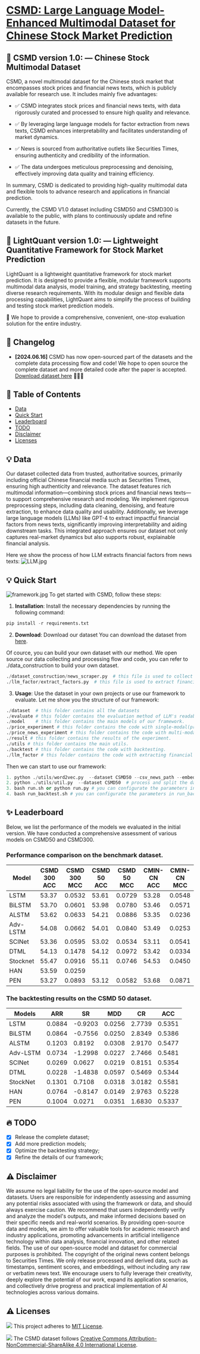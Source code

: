 # [CSMD: Large Language Model-Enhanced Multimodal Dataset for Chinese Stock Market Prediction](https://arxiv.org/)

## 📝 CSMD version 1.0:  — Chinese Stock Multimodal Dataset
CSMD, a novel multimodal dataset for the Chinese stock market that encompasses stock prices and financial news texts, which is publicly available for research use. It includes mainly five advantages:

- ✅ CSMD integrates stock prices and financial news texts, with data rigorously curated and processed to ensure high quality and relevance.

- ✅ By leveraging large language models for factor extraction from news texts, CSMD enhances interpretability and facilitates understanding of market dynamics.

- ✅ News is sourced from authoritative outlets like Securities Times, ensuring authenticity and credibility of the information.

- ✅ The data undergoes meticulous preprocessing and denoising, effectively improving data quality and training efficiency.

In summary, CSMD is dedicated to providing high-quality multimodal data and flexible tools to advance research and applications in financial prediction.

Currently, the CSMD V1.0 dataset including CSMD50 and CSMD300 is available to the public, with plans to continuously update and refine datasets in the future.

## 📝 LightQuant version 1.0:  — Lightweight Quantitative Framework for Stock Market Prediction
LightQuant is a lightweight quantitative framework for stock market prediction. It is designed to provide a flexible, modular framework supports multimodal data analysis, model training, and strategy backtesting, meeting diverse research requirements. With its modular design and flexible data processing capabilities, LightQuant aims to simplify the process of building and testing stock market prediction models.

🤗 We hope to provide a comprehensive, convenient, one-stop evaluation solution for the entire industry.

## 🚀 Changelog
- **[2024.06.16]** CSMD has now open-sourced part of the datasets and the complete data processing flow and code! We hope to open source the complete dataset and more detailed code after the paper is accepted. [Download dataset here](./dataset) 🚀🚀🚀

## 📝 Table of Contents
- [Data](#data)
- [Quick Start](#quick-start)
- [Leaderboard](#leaderboard)
- [TODO](#todo)
- [Disclaimer](#disclaimer)
- [Licenses](#licenses)

## 💡 Data
Our dataset collected data from trusted, authoritative sources, primarily including official Chinese financial media such as Securities Times, ensuring high authenticity and relevance. The dataset features rich multimodal information—combining stock prices and financial news texts—to support comprehensive research and modeling. We implement rigorous preprocessing steps, including data cleaning, denoising, and feature extraction, to enhance data quality and usability. Additionally, we leverage large language models (LLMs) like GPT-4 to extract impactful financial factors from news texts, significantly improving interpretability and aiding downstream tasks. This integrated approach ensures our dataset not only captures real-market dynamics but also supports robust, explainable financial analysis.

Here we show the process of how LLM extracts financial factors from news texts:
![LLM.jpg](./pictures/LLM.jpg)

## 💡 Quick Start
![framework.jpg](./pictures/framework.jpg)
To get started with CSMD, follow these steps:
1. **Installation**: Install the necessary dependencies by running the following command:
```python
pip install -r requirements.txt
```
2. **Download**: Download our dataset
You can download the dataset from [here](./dataset).

Of cource, you can build your own dataset with our method. We open source our data collecting and processing flow and code, you can refer to ./data_construction to build your own dataset.
```python
./dataset_construction/news_scraper.py  # this file is used to collect news data
./llm_factor/extract_factors.py  # this file is used to extract financial factors from news texts
```
3. **Usage**: Use the dataset in your own projects or use our framework to evaluate.
Let me show you the structure of our framework:
```python
./dataset  # this folder contains all the datasets
./evaluate # this folder contains the evaluation method of LLM's readability.
./model    # this folder contains the main models of our framework.
./price_experiment # this folder contains the code with single-modal(price) experiment.
./price_news_experiment # this folder contains the code with multi-modal(price and news) experiment.
./result # this folder contains the results of the experiment.
./utils # this folder contains the main utils.
./backtest # this folder contains the code with backtesting.
./llm_factor # this folder contains the code with extracting financial factors from news texts.
```
Then we can start to use our framework:
```python
1. python ./utils/word2vec.py  --dataset CSMD50 --csv_news_path --embedding_path --local_model_path --trading_date_list #  generate word2vec embedding
2. python ./utils/util.py  --dataset CSMD50  # process and split the dataset
3. bash run.sh or python run.py # you can configurate the parameters in run.sh or run.py
4. bash run_backtest.sh # you can configurate the parameters in run_backtest.sh to backtest the model
```

## ✨ Leaderboard
Below, we list the performance of the models we evaluated in the initial version. We have conducted a comprehensive assessment of various models on CSMD50 and CSMD300.

### Performance comparison on the benchmark dataset.
| Model    | CSMD 300 ACC | CSMD 300 MCC | CSMD 50 ACC | CSMD 50 MCC | CMIN-CN ACC | CMIN-CN MCC |
|----------|--------------|--------------|-------------|-------------|-------------|-------------|
| LSTM     | 53.37        | 0.0532       | 53.61       | 0.0729      | 53.28       | 0.0548      |
| BiLSTM   | 53.70        | 0.0601       | 53.98       | 0.0780      | 53.46       | 0.0571      |
| ALSTM    | 53.62        | 0.0633       | 54.21       | 0.0886      | 53.35       | 0.0236      |
| Adv-LSTM | 54.08        | 0.0662       | 54.01       | 0.0840      | 53.49       | 0.0253      |
| SCINet   | 53.36        | 0.0595       | 53.02       | 0.0534      | 53.11       | 0.0541      |
| DTML     | 54.13        | 0.1478       | 54.12       | 0.0972      | 53.42       | 0.0334      |
| Stocknet | 55.47        | 0.0916       | 55.11       | 0.0746      | 54.53       | 0.0450      |
| HAN      | 53.59        | 0.0259       |             |             |             |             |
| PEN      | 53.27        | 0.0893       | 53.12       | 0.0582      | 53.68       | 0.0871      |

### The backtesting results on the CSMD 50 dataset.
| Models    | ARR    | SR     | MDD    | CR     | ACC    |
|-----------|--------|--------|--------|--------|--------|
| LSTM      | 0.0884 | -0.9203 | 0.0256 | 2.7739 | 0.5351 |
| BiLSTM    | 0.0864 | -0.7556 | 0.0250 | 2.8349 | 0.5386 |
| ALSTM     | 0.1203 | 0.8192  | 0.0308 | 2.9170 | 0.5477 |
| Adv-LSTM  | 0.0734 | -1.2998 | 0.0227 | 2.7466 | 0.5481 |
| SCINet    | 0.0269 | 0.0627  | 0.0219 | 0.8151 | 0.5354 |
| DTML      | 0.0228 | -1.4838 | 0.0597 | 0.5469 | 0.5344 |
| StockNet  | 0.1301 | 0.7108  | 0.0318 | 3.0182 | 0.5581 |
| HAN       | 0.0764 | -0.8147 | 0.0149 | 2.9763 | 0.5228 |
| PEN       | 0.1004 | 0.0271  | 0.0351 | 1.6830 | 0.5337 |


## 🔥 TODO
- [x] Release the complete dataset;
- [x] Add more prediction models;
- [x] Optimize the backtesting strategy;
- [x] Refine the details of our framework;

## ⚠️ Disclaimer
We assume no legal liability for the use of the open-source model and datasets. Users are responsible for independently assessing and assuming any potential risks associated with using the framework or data, and should always exercise caution.
We recommend that users independently verify and analyze the model's outputs, and make informed decisions based on their specific needs and real-world scenarios.
By providing open-source data and models, we aim to offer valuable tools for academic research and industry applications, promoting advancements in artificial intelligence technology within data analysis, financial innovation, and other related fields.
The use of our open-source model and dataset for commercial purposes is prohibited. The copyright of the original news content belongs to Securities Times. We only release processed and derived data, such as timestamps, sentiment scores, and embeddings, without including any raw or verbatim news text.
We encourage users to fully leverage their creativity, deeply explore the potential of our work, expand its application scenarios, and collectively drive progress and practical implementation of AI technologies across various domains.

## ⚠️ Licenses
![](https://img.shields.io/badge/License-MIT-blue.svg#id=wZ1Hr&originHeight=20&originWidth=82&originalType=binary&ratio=1&rotation=0&showTitle=false&status=done&style=none&title=)
This project adheres to [MIT License](https://lbesson.mit-license.org/).

![](https://img.shields.io/badge/License-CC%20BY--NC--SA%204.0-lightgrey.svg#id=ZNe2m&originHeight=20&originWidth=158&originalType=binary&ratio=1&rotation=0&showTitle=false&status=done&style=none&title=)
The CSMD dataset follows [Creative Commons Attribution-NonCommercial-ShareAlike 4.0 International License](http://creativecommons.org/licenses/by-nc-sa/4.0/).

